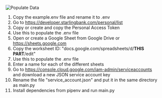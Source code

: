 ![Populate Data](https://github.com/clincha/StarSheet/workflows/Populate%20Data/badge.svg?branch=master)

1. Copy the example.env file and rename it to .env
2. Go to https://developer.starlingbank.com/personal/list
3. Copy or create and copy the Personal Access Token
4. Use this to populate the .env file
5. Open or create a Google Sheet from Google Drive or https://sheets.google.com
6. Copy the worksheet ID: "docs.google.com/spreadsheets/d/**THIS PART**/edit"
7. Use this to populate the .env file
8. Enter a name for each of the different sheets
9. Go to https://console.cloud.google.com/iam-admin/serviceaccounts and download a new JSON service account key
10. Rename the file "service_account.json" and put it in the same directory as main.py
11. Install dependencies from pipenv and run main.py
